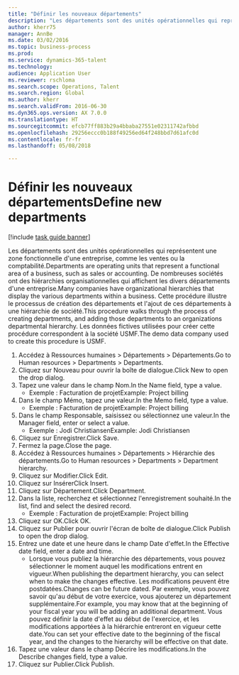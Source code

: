 ```yaml
--- 
title: "Définir les nouveaux départements"
description: "Les départements sont des unités opérationnelles qui représentent une zone fonctionnelle d'une entreprise, comme les ventes ou la comptabilité."
author: kherr75
manager: AnnBe
ms.date: 03/02/2016
ms.topic: business-process
ms.prod: 
ms.service: dynamics-365-talent
ms.technology: 
audience: Application User
ms.reviewer: rschloma
ms.search.scope: Operations, Talent
ms.search.region: Global
ms.author: kherr
ms.search.validFrom: 2016-06-30
ms.dyn365.ops.version: AX 7.0.0
ms.translationtype: HT
ms.sourcegitcommit: efcb77ff883b29a4bbaba27551e02311742afbbd
ms.openlocfilehash: 29256eccc0b188f49256ed64f248bbd7d61afc0d
ms.contentlocale: fr-fr
ms.lasthandoff: 05/08/2018

---
```

# <a name="define-new-departments"></a><span data-ttu-id="120eb-103">Définir les nouveaux départements</span><span class="sxs-lookup"><span data-stu-id="120eb-103">Define new departments</span></span>

[!include [task guide banner](../../includes/task-guide-banner.md)]

<span data-ttu-id="120eb-104">Les départements sont des unités opérationnelles qui représentent une zone fonctionnelle d'une entreprise, comme les ventes ou la comptabilité.</span><span class="sxs-lookup"><span data-stu-id="120eb-104">Departments are operating units that represent a functional area of a business, such as sales or accounting.</span></span> <span data-ttu-id="120eb-105">De nombreuses sociétés ont des hiérarchies organisationnelles qui affichent les divers départements d'une entreprise.</span><span class="sxs-lookup"><span data-stu-id="120eb-105">Many companies have organizational hierarchies that display the various departments within a business.</span></span> <span data-ttu-id="120eb-106">Cette procédure illustre le processus de création des départements et l'ajout de ces départements à une hiérarchie de société.</span><span class="sxs-lookup"><span data-stu-id="120eb-106">This procedure walks through the process of creating departments, and adding those departments to an organizations departmental hierarchy.</span></span> <span data-ttu-id="120eb-107">Les données fictives utilisées pour créer cette procédure correspondent à la société USMF.</span><span class="sxs-lookup"><span data-stu-id="120eb-107">The demo data company used to create this procedure is USMF.</span></span>

1. <span data-ttu-id="120eb-108">Accédez à Ressources humaines > Départements > Départements.</span><span class="sxs-lookup"><span data-stu-id="120eb-108">Go to Human resources > Departments > Departments.</span></span>
2. <span data-ttu-id="120eb-109">Cliquez sur Nouveau pour ouvrir la boîte de dialogue.</span><span class="sxs-lookup"><span data-stu-id="120eb-109">Click New to open the drop dialog.</span></span>
3. <span data-ttu-id="120eb-110">Tapez une valeur dans le champ Nom.</span><span class="sxs-lookup"><span data-stu-id="120eb-110">In the Name field, type a value.</span></span>
    * <span data-ttu-id="120eb-111">Exemple : Facturation de projet</span><span class="sxs-lookup"><span data-stu-id="120eb-111">Example: Project billing</span></span>  
4. <span data-ttu-id="120eb-112">Dans le champ Mémo, tapez une valeur.</span><span class="sxs-lookup"><span data-stu-id="120eb-112">In the Memo field, type a value.</span></span>
    * <span data-ttu-id="120eb-113">Exemple : Facturation de projet</span><span class="sxs-lookup"><span data-stu-id="120eb-113">Example: Project billing</span></span>  
5. <span data-ttu-id="120eb-114">Dans le champ Responsable, saisissez ou sélectionnez une valeur.</span><span class="sxs-lookup"><span data-stu-id="120eb-114">In the Manager field, enter or select a value.</span></span>
    * <span data-ttu-id="120eb-115">Exemple : Jodi Christiansen</span><span class="sxs-lookup"><span data-stu-id="120eb-115">Example: Jodi Christiansen</span></span>  
6. <span data-ttu-id="120eb-116">Cliquez sur Enregistrer.</span><span class="sxs-lookup"><span data-stu-id="120eb-116">Click Save.</span></span>
7. <span data-ttu-id="120eb-117">Fermez la page.</span><span class="sxs-lookup"><span data-stu-id="120eb-117">Close the page.</span></span>
8. <span data-ttu-id="120eb-118">Accédez à Ressources humaines > Départements > Hiérarchie des départements.</span><span class="sxs-lookup"><span data-stu-id="120eb-118">Go to Human resources > Departments > Department hierarchy.</span></span>
9. <span data-ttu-id="120eb-119">Cliquez sur Modifier.</span><span class="sxs-lookup"><span data-stu-id="120eb-119">Click Edit.</span></span>
10. <span data-ttu-id="120eb-120">Cliquez sur Insérer</span><span class="sxs-lookup"><span data-stu-id="120eb-120">Click Insert.</span></span>
11. <span data-ttu-id="120eb-121">Cliquez sur Département.</span><span class="sxs-lookup"><span data-stu-id="120eb-121">Click Department.</span></span>
12. <span data-ttu-id="120eb-122">Dans la liste, recherchez et sélectionnez l'enregistrement souhaité.</span><span class="sxs-lookup"><span data-stu-id="120eb-122">In the list, find and select the desired record.</span></span>
    * <span data-ttu-id="120eb-123">Exemple : Facturation de projet</span><span class="sxs-lookup"><span data-stu-id="120eb-123">Example: Project billing</span></span>  
13. <span data-ttu-id="120eb-124">Cliquez sur OK.</span><span class="sxs-lookup"><span data-stu-id="120eb-124">Click OK.</span></span>
14. <span data-ttu-id="120eb-125">Cliquez sur Publier pour ouvrir l'écran de boîte de dialogue.</span><span class="sxs-lookup"><span data-stu-id="120eb-125">Click Publish to open the drop dialog.</span></span>
15. <span data-ttu-id="120eb-126">Entrez une date et une heure dans le champ Date d'effet.</span><span class="sxs-lookup"><span data-stu-id="120eb-126">In the Effective date field, enter a date and time.</span></span>
    * <span data-ttu-id="120eb-127">Lorsque vous publiez la hiérarchie des départements, vous pouvez sélectionner le moment auquel les modifications entrent en vigueur.</span><span class="sxs-lookup"><span data-stu-id="120eb-127">When publishing the department hierarchy, you can select when to make the changes effective.</span></span> <span data-ttu-id="120eb-128">Les modifications peuvent être postdatées.</span><span class="sxs-lookup"><span data-stu-id="120eb-128">Changes can be future dated.</span></span> <span data-ttu-id="120eb-129">Par exemple, vous pouvez savoir qu'au début de votre exercice, vous ajouterez un département supplémentaire.</span><span class="sxs-lookup"><span data-stu-id="120eb-129">For example, you may know that at the beginning of your fiscal year you will be adding an additional department.</span></span> <span data-ttu-id="120eb-130">Vous pouvez définir la date d'effet au début de l'exercice, et les modifications apportées à la hiérarchie entreront en vigueur cette date.</span><span class="sxs-lookup"><span data-stu-id="120eb-130">You can set your effective date to the beginning of the fiscal year, and the changes to the hierarchy will be effective on that date.</span></span>  
16. <span data-ttu-id="120eb-131">Tapez une valeur dans le champ Décrire les modifications.</span><span class="sxs-lookup"><span data-stu-id="120eb-131">In the Describe changes field, type a value.</span></span>
17. <span data-ttu-id="120eb-132">Cliquez sur Publier.</span><span class="sxs-lookup"><span data-stu-id="120eb-132">Click Publish.</span></span>


